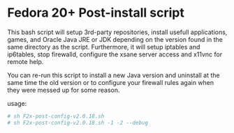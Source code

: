 # Fedora 20+ Post-install script

This bash script will setup 3rd-party repositories, install usefull applications, games, and Oracle Java JRE or JDK depending on the version found in the same directory as the script.
Furthermore, it will setup iptables and ip6tables, stop firewalld, configure the xsane server access and x11vnc for remote help.

You can re-run this script to install a new Java version and uninstall at the same time the old version or to configure your firewall rules again when they were messed up for some reason.

usage:
  ```bash
  # sh F2x-post-config-v2.0.18.sh
  # sh F2x-post-config-v2.0.18.sh -1 -2 --debug
  ```
  
  
